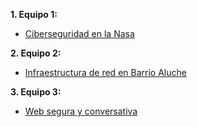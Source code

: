 **1. Equipo 1:**
* [Ciberseguridad en la Nasa](https://github.com/poliestireno/SAD)

**2. Equipo 2:**
* [Infraestructura de red en Barrio Aluche](https://github.com/poliestireno/phaser01)

**3. Equipo 3:**
* [Web segura y conversativa](https://github.com/poliestireno/SAD)
